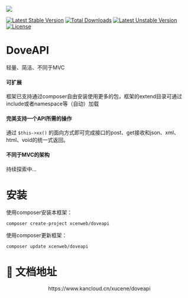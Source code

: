 ![](http://dove.xcenadmin.top/DoveAPI.jpg)

[![Latest Stable Version](http://poser.pugx.org/xcenweb/doveapi/v)](https://packagist.org/packages/xcenweb/doveapi) [![Total Downloads](http://poser.pugx.org/xcenweb/doveapi/downloads)](https://packagist.org/packages/xcenweb/doveapi) [![Latest Unstable Version](http://poser.pugx.org/xcenweb/doveapi/v/unstable)](https://packagist.org/packages/xcenweb/doveapi) [![License](http://poser.pugx.org/xcenweb/doveapi/license)](https://packagist.org/packages/xcenweb/doveapi)

# DoveAPI

轻量、简洁、不同于MVC


####  可扩展

 框架已支持通过composer自由安装使用更多的包，框架的extend目录可通过include或者namespace等（自动）加载

####  完美支持一个API所需的操作

 通过 `$this->xx()` 的面向方式即可完成接口的post、get接收和json、xml、html、void的统一式返回。

####  不同于MVC的架构

 持续探索中...


# 安装

使用composer安装本框架：

```composer
composer create-project xcenweb/doveapi
```

使用composer更新框架：

```composer
composer update xcenweb/doveapi
```

# 📃 文档地址

<center>https://www.kancloud.cn/xucene/doveapi</center>

<!--# 💻 论坛

<center>http://bbs.xcenadmin.top/</center>

# 🌐 博客文章

<center>http://blog.xcenadmin.top/category/dove-api-farmwork/</center>-->
